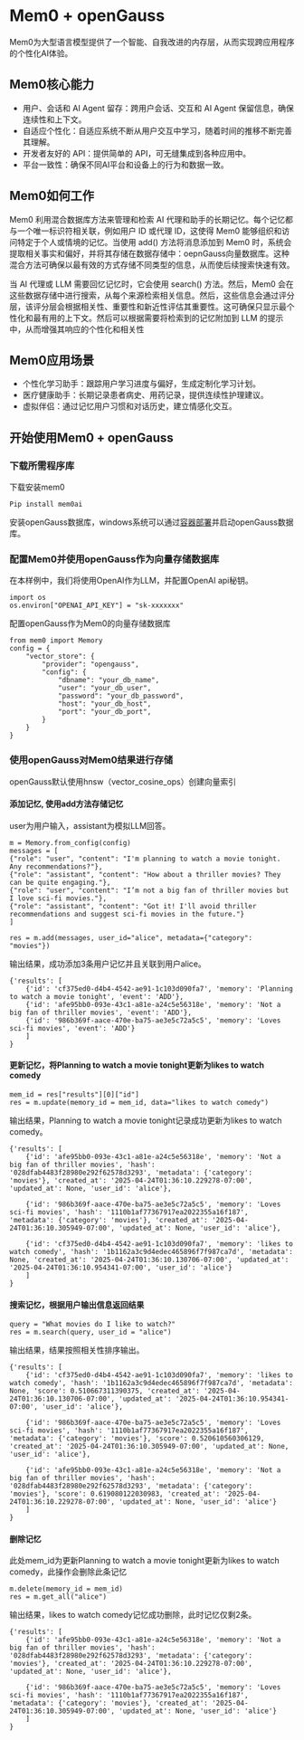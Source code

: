 # Mem0 + openGauss
Mem0为大型语言模型提供了一个智能、自我改进的内存层，从而实现跨应用程序的个性化AI体验。

## Mem0核心能力
- 用户、会话和 AI Agent 留存：跨用户会话、交互和 AI Agent 保留信息，确保连续性和上下文。
- 自适应个性化：自适应系统不断从用户交互中学习，随着时间的推移不断完善其理解。
- 开发者友好的 API：提供简单的 API，可无缝集成到各种应用中。
- 平台一致性：确保不同AI平台和设备上的行为和数据一致。

## Mem0如何工作
Mem0 利用混合数据库方法来管理和检索 AI 代理和助手的长期记忆。每个记忆都与一个唯一标识符相关联，例如用户 ID 或代理 ID，这使得 Mem0 能够组织和访问特定于个人或情境的记忆。当使用 add() 方法将消息添加到 Mem0 时，系统会提取相关事实和偏好，并将其存储在数据存储中：oepnGauss向量数据库。这种混合方法可确保以最有效的方式存储不同类型的信息，从而使后续搜索快速有效。

当 AI 代理或 LLM 需要回忆记忆时，它会使用 search() 方法。然后，Mem0 会在这些数据存储中进行搜索，从每个来源检索相关信息。然后，这些信息会通过评分层，该评分层会根据相关性、重要性和新近性评估其重要性。这可确保只显示最个性化和最有用的上下文。然后可以根据需要将检索到的记忆附加到 LLM 的提示中，从而增强其响应的个性化和相关性

## Mem0应用场景
- 个性化学习助手：跟踪用户学习进度与偏好，生成定制化学习计划。
- 医疗健康助手：长期记录患者病史、用药记录，提供连续性护理建议。
- 虚拟伴侣：通过记忆用户习惯和对话历史，建立情感化交互。

## 开始使用Mem0 + openGauss
### 下载所需程序库
下载安装mem0
```
Pip install mem0ai
```
安装openGauss数据库，windows系统可以通过[容器部署](../InstallationGuide/容器镜像安装.md)并启动openGauss数据库。

### 配置Mem0并使用openGauss作为向量存储数据库
在本样例中，我们将使用OpenAI作为LLM，并配置OpenAI api秘钥。
```
import os
os.environ["OPENAI_API_KEY"] = "sk-xxxxxxx"
```

配置openGauss作为Mem0的向量存储数据库
```
from mem0 import Memory
config = {
    "vector_store": {
        "provider": "opengauss",
        "config": {
            "dbname": "your_db_name",
            "user": "your_db_user",
            "password": "your_db_password",
            "host": "your_db_host",
            "port": "your_db_port",
        }
    }
}
```

### 使用openGauss对Mem0结果进行存储
openGauss默认使用hnsw（vector_cosine_ops）创建向量索引

#### 添加记忆, 使用add方法存储记忆
user为用户输入，assistant为模拟LLM回答。
```
m = Memory.from_config(config)
messages = [
{"role": "user", "content": "I'm planning to watch a movie tonight. Any recommendations?"},
{"role": "assistant", "content": "How about a thriller movies? They can be quite engaging."},
{"role": "user", "content": "I’m not a big fan of thriller movies but I love sci-fi movies."},
{"role": "assistant", "content": "Got it! I'll avoid thriller recommendations and suggest sci-fi movies in the future."}
]

res = m.add(messages, user_id="alice", metadata={"category": "movies"})
```
输出结果，成功添加3条用户记忆并且关联到用户alice。
```
{'results': [
    {'id': 'cf375ed0-d4b4-4542-ae91-1c103d090fa7', 'memory': 'Planning to watch a movie tonight', 'event': 'ADD'},
    {'id': 'afe95bb0-093e-43c1-a81e-a24c5e56318e', 'memory': 'Not a big fan of thriller movies', 'event': 'ADD'},
    {'id': '986b369f-aace-470e-ba75-ae3e5c72a5c5', 'memory': 'Loves sci-fi movies', 'event': 'ADD'}
    ]
}
```

#### 更新记忆，将Planning to watch a movie tonight更新为likes to watch comedy
```
mem_id = res["results"][0]["id"]
res = m.update(memory_id = mem_id, data="likes to watch comedy")
```

输出结果，Planning to watch a movie tonight记录成功更新为likes to watch comedy。
```
{'results': [
    {'id': 'afe95bb0-093e-43c1-a81e-a24c5e56318e', 'memory': 'Not a big fan of thriller movies', 'hash': '028dfab4483f28980e292f62578d3293', 'metadata': {'category': 'movies'}, 'created_at': '2025-04-24T01:36:10.229278-07:00', 'updated_at': None, 'user_id': 'alice'},

    {'id': '986b369f-aace-470e-ba75-ae3e5c72a5c5', 'memory': 'Loves sci-fi movies', 'hash': '1110b1af77367917ea2022355a16f187', 'metadata': {'category': 'movies'}, 'created_at': '2025-04-24T01:36:10.305949-07:00', 'updated_at': None, 'user_id': 'alice'},

    {'id': 'cf375ed0-d4b4-4542-ae91-1c103d090fa7', 'memory': 'likes to watch comedy', 'hash': '1b1162a3c9d4edec465896f7f987ca7d', 'metadata': None, 'created_at': '2025-04-24T01:36:10.130706-07:00', 'updated_at': '2025-04-24T01:36:10.954341-07:00', 'user_id': 'alice'}
    ]
}
```

#### 搜索记忆，根据用户输出信息返回结果
```
query = "What movies do I like to watch?"
res = m.search(query, user_id = "alice")
```
输出结果，结果按照相关性排序输出。
```
{'results': [
    {'id': 'cf375ed0-d4b4-4542-ae91-1c103d090fa7', 'memory': 'likes to watch comedy', 'hash': '1b1162a3c9d4edec465896f7f987ca7d', 'metadata': None, 'score': 0.510667311390375, 'created_at': '2025-04-24T01:36:10.130706-07:00', 'updated_at': '2025-04-24T01:36:10.954341-07:00', 'user_id': 'alice'},

    {'id': '986b369f-aace-470e-ba75-ae3e5c72a5c5', 'memory': 'Loves sci-fi movies', 'hash': '1110b1af77367917ea2022355a16f187', 'metadata': {'category': 'movies'}, 'score': 0.520610560306129, 'created_at': '2025-04-24T01:36:10.305949-07:00', 'updated_at': None, 'user_id': 'alice'},

    {'id': 'afe95bb0-093e-43c1-a81e-a24c5e56318e', 'memory': 'Not a big fan of thriller movies', 'hash': '028dfab4483f28980e292f62578d3293', 'metadata': {'category': 'movies'}, 'score': 0.619080122030983, 'created_at': '2025-04-24T01:36:10.229278-07:00', 'updated_at': None, 'user_id': 'alice'}
    ]
}
```

#### 删除记忆
此处mem_id为更新Planning to watch a movie tonight更新为likes to watch comedy，此操作会删除此条记忆
```
m.delete(memory_id = mem_id)
res = m.get_all("alice")
```
输出结果，likes to watch comedy记忆成功删除，此时记忆仅剩2条。
```
{'results': [
    {'id': 'afe95bb0-093e-43c1-a81e-a24c5e56318e', 'memory': 'Not a big fan of thriller movies', 'hash': '028dfab4483f28980e292f62578d3293', 'metadata': {'category': 'movies'}, 'created_at': '2025-04-24T01:36:10.229278-07:00', 'updated_at': None, 'user_id': 'alice'},

    {'id': '986b369f-aace-470e-ba75-ae3e5c72a5c5', 'memory': 'Loves sci-fi movies', 'hash': '1110b1af77367917ea2022355a16f187', 'metadata': {'category': 'movies'}, 'created_at': '2025-04-24T01:36:10.305949-07:00', 'updated_at': None, 'user_id': 'alice'}
    ]
}
```